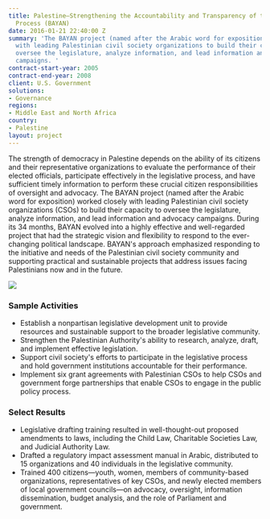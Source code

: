 ```yaml
---
title: Palestine—Strengthening the Accountability and Transparency of the Legislative
  Process (BAYAN)
date: 2016-01-21 22:40:00 Z
summary: 'The BAYAN project (named after the Arabic word for exposition) worked closely
  with leading Palestinian civil society organizations to build their capacity to
  oversee the legislature, analyze information, and lead information and advocacy
  campaigns. '
contract-start-year: 2005
contract-end-year: 2008
client: U.S. Government
solutions:
- Governance
regions:
- Middle East and North Africa
country:
- Palestine
layout: project
---
```


The strength of democracy in Palestine depends on the ability of its citizens and their representative organizations to evaluate the performance of their elected officials, participate effectively in the legislative process, and have sufficient timely information to perform these crucial citizen responsibilities of oversight and advocacy. The BAYAN project (named after the Arabic word for exposition) worked closely with leading Palestinian civil society organizations (CSOs) to build their capacity to oversee the legislature, analyze information, and lead information and advocacy campaigns. During its 34 months, BAYAN evolved into a highly effective and well-regarded project that had the strategic vision and flexibility to respond to the ever-changing political landscape. BAYAN's approach emphasized responding to the initiative and needs of the Palestinian civil society community and supporting practical and sustainable projects that address issues facing Palestinians now and in the future.

![][1]

### Sample Activities

* Establish a nonpartisan legislative development unit to provide resources and sustainable support to the broader legislative community.
* Strengthen the Palestinian Authority's ability to research, analyze, draft, and implement effective legislation.
* Support civil society's efforts to participate in the legislative process and hold government institutions accountable for their performance.
* Implement six grant agreements with Palestinian CSOs to help CSOs and government forge partnerships that enable CSOs to engage in the public policy process.

### Select Results

* Legislative drafting training resulted in well-thought-out proposed amendments to laws, including the Child Law, Charitable Societies Law, and Judicial Authority Law.
* Drafted a regulatory impact assessment manual in Arabic, distributed to 15 organizations and 40 individuals in the legislative community.
* Trained 400 citizens—youth, women, members of community-based organizations, representatives of key CSOs, and newly elected members of local government councils—on advocacy, oversight, information dissemination, budget analysis, and the role of Parliament and government.

[1]: https://assetify-dai.com/projects/PalestineStrengthening.jpg
